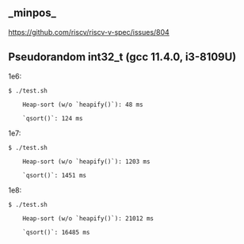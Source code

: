 ## \_minpos_
https://github.com/riscv/riscv-v-spec/issues/804

## Pseudorandom int32_t (gcc 11.4.0, i3-8109U)
1e6:
```
$ ./test.sh 

	Heap-sort (w/o `heapify()`): 48 ms

	`qsort()`: 124 ms

```
1e7:
```
$ ./test.sh 

	Heap-sort (w/o `heapify()`): 1203 ms

	`qsort()`: 1451 ms

```
1e8:
```
$ ./test.sh 

	Heap-sort (w/o `heapify()`): 21012 ms

	`qsort()`: 16485 ms

```
